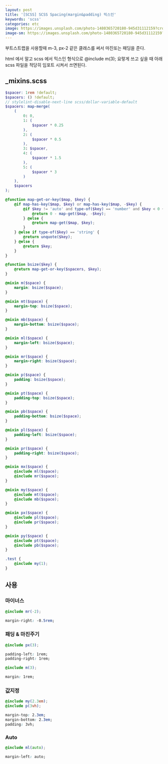 ```yaml
---
layout: post
title: '[SCSS] SCSS Spacing(margin&padding) 믹스인'
keywords: 'scss'
categories: etc
image: https://images.unsplash.com/photo-1480365720180-945d31112159?crop=entropy&cs=tinysrgb&fit=crop&fm=jpg&h=1200&ixid=eyJhcHBfaWQiOjF9&ixlib=rb-1.2.1&q=80&w=2000
image-sm: https://images.unsplash.com/photo-1480365720180-945d31112159?crop=entropy&cs=tinysrgb&fit=crop&fm=jpg&h=1200&ixid=eyJhcHBfaWQiOjF9&ixlib=rb-1.2.1&q=80&w=2000
---
```


부트스트랩을 사용할때 m-3, px-2 같은 클래스를 써서 마진또는 패딩을 준다.

html 에서 말고 scss 에서 믹스인 형식으로 @include m(3); 요렇게 쓰고 싶을 때 아래 scss 파일을 적당히 임포트 시켜서 쓰면된다.

## \_mixins.scss

```scss
$spacer: 1rem !default;
$spacers: () !default;
// stylelint-disable-next-line scss/dollar-variable-default
$spacers: map-merge(
    (
        0: 0,
        1: (
            $spacer * 0.25
        ),
        2: (
            $spacer * 0.5
        ),
        3: $spacer,
        4: (
            $spacer * 1.5
        ),
        5: (
            $spacer * 3
        )
    ),
    $spacers
);

@function map-get-or-key($map, $key) {
    @if map-has-key($map, $key) or map-has-key($map, -$key) {
        @if $key != 'auto' and type-of($key) == 'number' and $key < 0 {
            @return 0 - map-get($map, -$key);
        } @else {
            @return map-get($map, $key);
        }
    } @else if type-of($key) == 'string' {
        @return unquote($key);
    } @else {
        @return $key;
    }
}

@function bsize($key) {
    @return map-get-or-key($spacers, $key);
}

@mixin m($space) {
    margin: bsize($space);
}

@mixin mt($space) {
    margin-top: bsize($space);
}

@mixin mb($space) {
    margin-bottom: bsize($space);
}

@mixin ml($space) {
    margin-left: bsize($space);
}

@mixin mr($space) {
    margin-right: bsize($space);
}

@mixin p($space) {
    padding: bsize($space);
}

@mixin pt($space) {
    padding-top: bsize($space);
}

@mixin pb($space) {
    padding-bottom: bsize($space);
}

@mixin pl($space) {
    padding-left: bsize($space);
}

@mixin pr($space) {
    padding-right: bsize($space);
}

@mixin mx($space) {
    @include ml($space);
    @include mr($space);
}

@mixin my($space) {
    @include mt($space);
    @include mb($space);
}

@mixin px($space) {
    @include pl($space);
    @include pr($space);
}

@mixin py($space) {
    @include pt($space);
    @include pb($space);
}

.test {
    @include my(1);
}
```

<ins class="adsbygoogle"
     style="display:block; text-align:center;"
     data-ad-layout="in-article"
     data-ad-format="fluid"
     data-ad-client="ca-pub-7073298118440059"
     data-ad-slot="8400970402"></ins>

<script>
     (adsbygoogle = window.adsbygoogle || []).push({});
</script>

## 사용

### 마이너스

```scss
@include mr(-2);
```

```css
margin-right: -0.5rem;
```

### 패딩 & 마진주기

```scss
@include px(3);
```

```css
padding-left: 1rem;
padding-right: 1rem;
```

```scss
@include m(3);
```

```css
margin: 1rem;
```

### 값지정

```scss
@include my(2.3em);
@include p(3vh);
```

```css
margin-top: 2.3em;
margin-bottom: 2.3em;
padding: 3vh;
```

### Auto

```scss
@include ml(auto);
```

```css
margin-left: auto;
```

